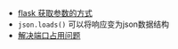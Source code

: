 * [flask 获取参数的方式](https://www.jianshu.com/p/ecd97b1c21c1)
*  `json.loads()` 可以将响应变为json数据结构
* [解决端口占用问题](https://www.cnblogs.com/zxlovenet/p/4571867.html) 
